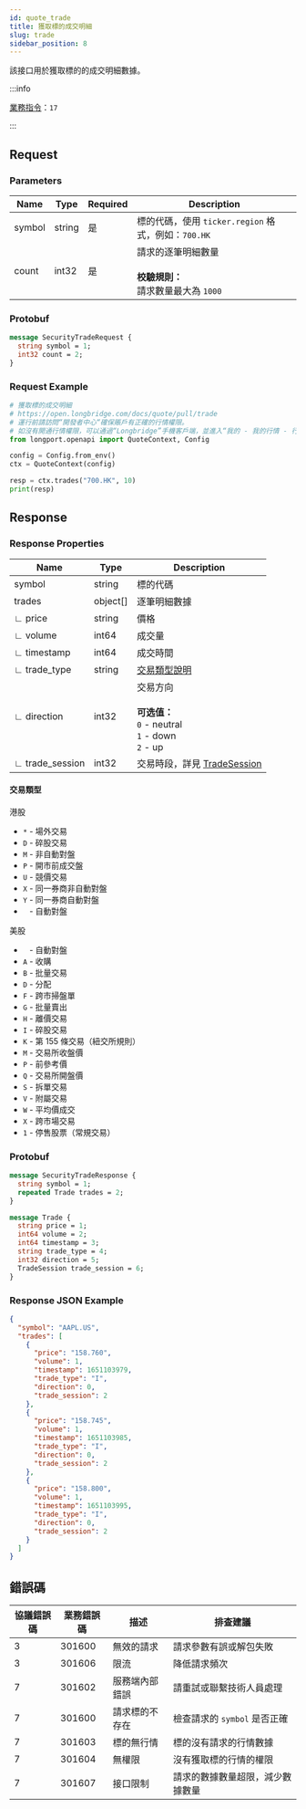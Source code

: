 ```yaml
---
id: quote_trade
title: 獲取標的成交明細
slug: trade
sidebar_position: 8
---
```


該接口用於獲取標的的成交明細數據。

<SDKLinks module="quote" klass="QuoteContext" method="trades" />

:::info

[業務指令](../../socket/biz-command)：`17`

:::

## Request

### Parameters

| Name   | Type   | Required | Description                                                              |
| ------ | ------ | -------- | ------------------------------------------------------------------------ |
| symbol | string | 是       | 標的代碼，使用 `ticker.region` 格式，例如：`700.HK`                      |
| count  | int32  | 是       | 請求的逐筆明細數量 <br /><br />**校驗規則：**<br />請求數量最大為 `1000` |

### Protobuf

```protobuf
message SecurityTradeRequest {
  string symbol = 1;
  int32 count = 2;
}
```

### Request Example

```python
# 獲取標的成交明細
# https://open.longbridge.com/docs/quote/pull/trade
# 運行前請訪問“開發者中心“確保賬戶有正確的行情權限。
# 如沒有開通行情權限，可以通過“Longbridge”手機客戶端，並進入“我的 - 我的行情 - 行情商城”購買開通行情權限。
from longport.openapi import QuoteContext, Config

config = Config.from_env()
ctx = QuoteContext(config)

resp = ctx.trades("700.HK", 10)
print(resp)
```

## Response

### Response Properties

| Name            | Type     | Description                                                                        |
| --------------- | -------- | ---------------------------------------------------------------------------------- |
| symbol          | string   | 標的代碼                                                                           |
| trades          | object[] | 逐筆明細數據                                                                       |
| ∟ price         | string   | 價格                                                                               |
| ∟ volume        | int64    | 成交量                                                                             |
| ∟ timestamp     | int64    | 成交時間                                                                           |
| ∟ trade_type    | string   | [交易類型說明](#交易類型)                                                          |
| ∟ direction     | int32    | 交易方向 <br /><br />**可选值：**<br />`0` - neutral<br />`1` - down<br />`2` - up |
| ∟ trade_session | int32    | 交易時段，詳見 [TradeSession](../objects#tradesession---交易時段)                  |

#### 交易類型

港股

- `*` - 場外交易
- `D` - 碎股交易
- `M` - 非自動對盤
- `P` - 開市前成交盤
- `U` - 競價交易
- `X` - 同一券商非自動對盤
- `Y` - 同一券商自動對盤
- ` ` - 自動對盤

美股

- ` ` - 自動對盤
- `A` - 收購
- `B` - 批量交易
- `D` - 分配
- `F` - 跨市掃盤單
- `G` - 批量賣出
- `H` - 離價交易
- `I` - 碎股交易
- `K` - 第 155 條交易（紐交所規則）
- `M` - 交易所收盤價
- `P` - 前參考價
- `Q` - 交易所開盤價
- `S` - 拆單交易
- `V` - 附屬交易
- `W` - 平均價成交
- `X` - 跨市場交易
- `1` - 停售股票（常規交易）

### Protobuf

```protobuf
message SecurityTradeResponse {
  string symbol = 1;
  repeated Trade trades = 2;
}

message Trade {
  string price = 1;
  int64 volume = 2;
  int64 timestamp = 3;
  string trade_type = 4;
  int32 direction = 5;
  TradeSession trade_session = 6;
}
```

### Response JSON Example

```json
{
  "symbol": "AAPL.US",
  "trades": [
    {
      "price": "158.760",
      "volume": 1,
      "timestamp": 1651103979,
      "trade_type": "I",
      "direction": 0,
      "trade_session": 2
    },
    {
      "price": "158.745",
      "volume": 1,
      "timestamp": 1651103985,
      "trade_type": "I",
      "direction": 0,
      "trade_session": 2
    },
    {
      "price": "158.800",
      "volume": 1,
      "timestamp": 1651103995,
      "trade_type": "I",
      "direction": 0,
      "trade_session": 2
    }
  ]
}
```

## 錯誤碼

| 協議錯誤碼 | 業務錯誤碼 | 描述           | 排查建議                         |
| ---------- | ---------- | -------------- | -------------------------------- |
| 3          | 301600     | 無效的請求     | 請求參數有誤或解包失敗           |
| 3          | 301606     | 限流           | 降低請求頻次                     |
| 7          | 301602     | 服務端內部錯誤 | 請重試或聯繫技術人員處理         |
| 7          | 301600     | 請求標的不存在 | 檢查請求的 `symbol` 是否正確     |
| 7          | 301603     | 標的無行情     | 標的沒有請求的行情數據           |
| 7          | 301604     | 無權限         | 沒有獲取標的行情的權限           |
| 7          | 301607     | 接口限制       | 請求的數據數量超限，減少數據數量 |
